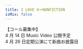 ```yaml
---
title: I LOVE U＝NONFICTION
isMix: false
---
```


【コール募集中】<br />
4 月 14 日 Music Video 公開予定<br />
4 月 26 日定期公演にて新曲お披露目<br />
